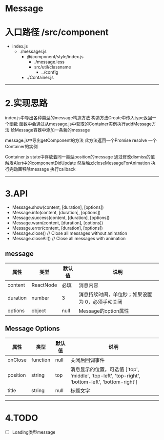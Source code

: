 # Message

# 入口路径 /src/component

- index.js
    - ./messager.js
        - @/component/style/index.js
            - ./message.less
            - src/util/classname
                - ../config
        - ./Container.js

            
        

---

# 2.实现思路

index.js中导出各种类型的message构造方法 构造方法Create中传入type返回一个函数 函数中会通过从message.js中获取的Container实例执行addMessage方法 给Message容器中添加一条新的message  

message.js中导出getComponent的方法 此方法返回一个Promise resolve 一个Container的实例 

Container.js state中存放着同一类型position的message  通过修改dismiss的值 触发Alert中的componentDidUpdate 然后触发closeMessageForAnimation 执行完动画移除message 执行callback

---

# 3.API

- Message.show(content, [duration], [options])
- Message.info(content, [duration], [options])
- Message.success(content, [duration], [options])
- Message.warn(content, [duration], [options])
- Message.error(content, [duration], [options])
- Message.close() // Close all messages without animation
- Message.closeAll() // Close all messages with animation

## message

| 属性     | 类型      | 默认值 | 说明                                             |
| -------- | --------- | ------ | ------------------------------------------------ |
| content  | ReactNode | 必填   | 消息内容                                         |
| duration | number    | 3      | 消息持续时间，单位秒；如果设置为 0，必须手动关闭 |
| options  | object    | null   | Message的option属性                              |

## Message Options

| 属性     | 类型     | 默认值 | 说明                                                         |
| -------- | -------- | ------ | ------------------------------------------------------------ |
| onClose  | function | null   | 关闭后回调事件                                               |
| position | string   | top    | 消息显示的位置，可选值 ['top', 'middle', 'top-left', 'top-right', 'bottom-left', 'bottom-right'] |
| title    | string   | null   | 标题文字                                                     |



---

# 4.TODO

- [ ]  Loading类型message